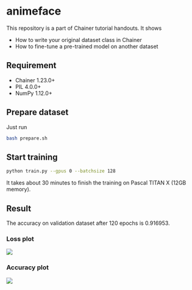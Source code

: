 # animeface

This repository is a part of Chainer tutorial handouts. It shows

- How to write your original dataset class in Chainer
- How to fine-tune a pre-trained model on another dataset

## Requirement

- Chainer 1.23.0+
- PIL 4.0.0+
- NumPy 1.12.0+

## Prepare dataset

Just run

```bash
bash prepare.sh
```

## Start training

```bash
python train.py --gpus 0 --batchsize 128
```

It takes about 30 minutes to finish the training on Pascal TITAN X (12GB memory).

## Result

The accuracy on validation dataset after 120 epochs is 0.916953.

### Loss plot

![](https://raw.githubusercontent.com/mitmul/animeface/wiki/images/loss.png)

### Accuracy plot

![](https://raw.githubusercontent.com/mitmul/animeface/wiki/images/accuracy.png)